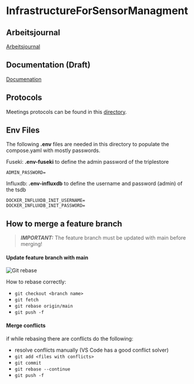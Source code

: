 # InfrastructureForSensorManagment

## Arbeitsjournal
[Arbeitsjournal](./docs/arbeitsjournal.md)
## Documentation (Draft)
[Documenation](./docs/documentation.md)
## Protocols
Meetings protocols can be found in this [directory](./docs).

## Env Files
The following **.env** files are needed in this directory to populate the compose.yaml with mostly passwords.

Fuseki: **.env-fuseki** to define the admin password of the triplestore
```
ADMIN_PASSWORD=
```

Influxdb: **.env-influxdb** to define the username and password (admin) of the tsdb
```
DOCKER_INFLUXDB_INIT_USERNAME=
DOCKER_INFLUXDB_INIT_PASSWORD=
```

## How to merge a feature branch
> **_IMPORTANT:_** The feature branch must be updated with main before merging!
#### Update feature branch with main
![Git rebase](https://microfluidics.utoronto.ca/gitlab/help/topics/git/img/git_rebase_v13_5.png)

How to rebase correctly:
- `git checkout <branch name>`
- `git fetch`
- `git rebase origin/main`
- `git push -f`
#### Merge conflicts
if while rebasing there are conflicts do the following:
- resolve conflicts manually (VS Code has a good conflict solver)
- `git add <files with conflicts>`
- `git commit`
- `git rebase --continue`
- `git push -f`